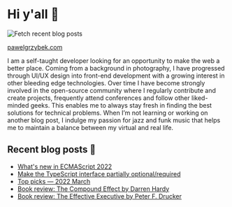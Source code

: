 # Hi y'all 👋

![Fetch recent blog posts](https://github.com/pawelgrzybek/pawelgrzybek/workflows/Fetch%20recent%20blog%20posts/badge.svg)

[pawelgrzybek.com](https://pawelgrzybek.com)

I am a self-taught developer looking for an opportunity to make the web a better place. Coming from a background in photography, I have progressed through UI/UX design into front-end development with a growing interest in other bleeding edge technologies. Over time I have become strongly involved in the open-source community where I regularly contribute and create projects, frequently attend conferences and follow other liked-minded geeks. This enables me to always stay fresh in finding the best solutions for technical problems. When I’m not learning or working on another blog post, I indulge my passion for jazz and funk music that helps me to maintain a balance between my virtual and real life.

## Recent blog posts 📝

<!-- FEED-START -->
- [What's new in ECMAScript 2022](https://pawelgrzybek.com/whats-new-in-ecmascript-2022/)
- [Make the TypeScript interface partially optional/required](https://pawelgrzybek.com/make-the-typescript-interface-partially-optional-required/)
- [Top picks — 2022 March](https://pawelgrzybek.com/top-picks-2022-march/)
- [Book review: The Compound Effect by Darren Hardy](https://pawelgrzybek.com/book-review-the-compound-effect-by-darren-hardy/)
- [Book review: The Effective Executive by Peter F. Drucker](https://pawelgrzybek.com/book-review-the-effective-executive-by-peter-f-drucker/)
<!-- FEED-END -->